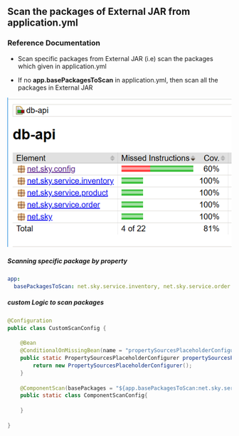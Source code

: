 ## Scan the packages of External JAR from application.yml

### Reference Documentation
* Scan specific packages from External JAR 
  (i.e) scan the packages which given in application.yml

* If no **app.basePackagesToScan** in application.yml, then scan all the packages in External JAR

![](doc/images/Packages.png)

##### Scanning specific package by property
```yaml
app:
  basePackagesToScan: net.sky.service.inventory, net.sky.service.order
```

##### custom Logic to scan packages
```java
@Configuration
public class CustomScanConfig {
    
    @Bean
    @ConditionalOnMissingBean(name = "propertySourcesPlaceholderConfigurer")
    public static PropertySourcesPlaceholderConfigurer propertySourcesPlaceholderConfigurer(){
        return new PropertySourcesPlaceholderConfigurer();
    }

    @ComponentScan(basePackages = "${app.basePackagesToScan:net.sky.service}")
    public static class ComponentScanConfig{

    }
    
}
```